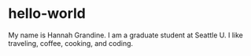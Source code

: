 # hello-world
My name is Hannah Grandine. I am a graduate student at Seattle U. 
I like traveling, coffee, cooking, and coding. 
